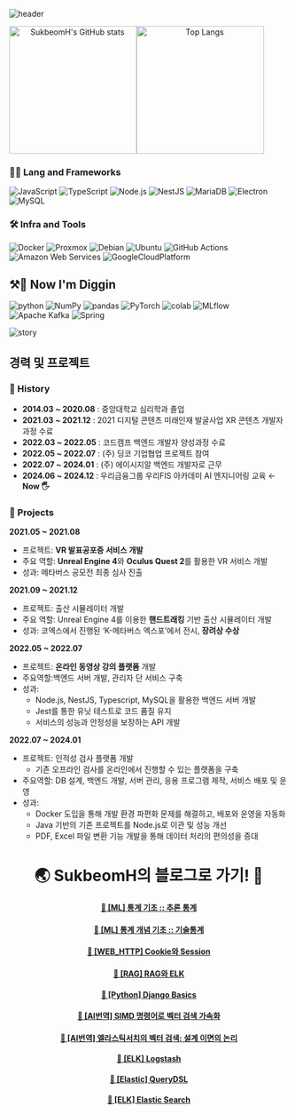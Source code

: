 
<!-- Header -->
![header](https://capsule-render.vercel.app/api?type=rounded&height=150&color=timeGradient&text=SukbeomH&section=header&reversal=false&desc=결국에는%20해결해내는%20개발자의%20전투%20기록&fontAlignY=45&descAlignY=80&descSize=25)

<div align="center" style="display: flex;">
    <img src="https://github-readme-stats.vercel.app/api?username=SukbeomH&show_icons=true&theme=transparent" alt="SukbeomH's GitHub stats" style="height: 230px;">
    <img src="https://github-readme-stats.vercel.app/api/top-langs/?username=SukbeomH" alt="Top Langs" style="height: 230px;">
</div>

<!-- Body -->

### **🧑‍💻 Lang and Frameworks**
![JavaScript](https://img.shields.io/badge/javascript-F7DF1E.svg?&style=for-the-badge&logo=javascript&logoColor=white)
![TypeScript](https://img.shields.io/badge/typescript-3178C6.svg?&style=for-the-badge&logo=typescript&logoColor=white)
![Node.js](https://img.shields.io/badge/nodedotjs-339933.svg?&style=for-the-badge&logo=nodedotjs&logoColor=white)
![NestJS](https://img.shields.io/badge/nestjs-E0234E.svg?&style=for-the-badge&logo=nestjs&logoColor=white)
![MariaDB](https://img.shields.io/badge/mariadb-003545.svg?&style=for-the-badge&logo=mariadb&logoColor=white)
![Electron](https://img.shields.io/badge/electron-47848F.svg?&style=for-the-badge&logo=electron&logoColor=white)
![MySQL](https://img.shields.io/badge/mysql-%234479A1?style=for-the-badge&logo=mysql&logoColor=white)

### **🛠️ Infra and Tools**
![Docker](https://img.shields.io/badge/docker-2496ED.svg?&style=for-the-badge&logo=docker&logoColor=white)
![Proxmox](https://img.shields.io/badge/proxmox-E57000.svg?&style=for-the-badge&logo=proxmox&logoColor=white)
![Debian](https://img.shields.io/badge/debian-A81D33.svg?&style=for-the-badge&logo=debian&logoColor=white)
![Ubuntu](https://img.shields.io/badge/ubuntu-E95420.svg?&style=for-the-badge&logo=ubuntu&logoColor=white)
![GitHub Actions](https://img.shields.io/badge/githubactions-2088FF.svg?&style=for-the-badge&logo=githubactions&logoColor=white)
![Amazon Web Services](https://img.shields.io/badge/AmazonWebServices-%23FF9900?style=for-the-badge&logo=amazonwebservices&logoColor=white)
![GoogleCloudPlatform](https://img.shields.io/badge/GoogleCloudPlatform-%234285F4?style=for-the-badge&logo=google&logoColor=white)


## ⚒️👷 **Now I'm Diggin**
![python](https://img.shields.io/badge/python-3776AB.svg?&style=for-the-badge&logo=python&logoColor=white)
![NumPy](https://img.shields.io/badge/numpy-013243.svg?&style=for-the-badge&logo=numpy&logoColor=white)
![pandas](https://img.shields.io/badge/pandas-150458.svg?&style=for-the-badge&logo=pandas&logoColor=white) 
![PyTorch](https://img.shields.io/badge/pytorch-EE4C2C.svg?&style=for-the-badge&logo=pytorch&logoColor=white) 
![colab](https://img.shields.io/badge/colab-F9AB00.svg?&style=for-the-badge&logo=googlecolab&logoColor=white)
![MLflow](https://img.shields.io/badge/mlflow-0194E2.svg?&style=for-the-badge&logo=mlflow&logoColor=white) 
![Apache Kafka](https://img.shields.io/badge/apachekafka-231F20.svg?&style=for-the-badge&logo=apachekafka&logoColor=white) 
![Spring](https://img.shields.io/badge/spring-6DB33F.svg?&style=for-the-badge&logo=spring&logoColor=white) 

![story](https://capsule-render.vercel.app/api?type=venom&height=100&color=timeGradient&text=Story&section=header&reversal=false&fontAlignY=55&descAlignY=80&descSize=25&fontColor=000000&stroke=ffffff&strokeWidth=2)

## 경력 및 프로젝트

### 📖 History
- **2014.03 ~ 2020.08** : 중앙대학교 심리학과 졸업
- **2021.03 ~ 2021.12** : 2021 디지털 콘텐츠 미래인재 발굴사업 XR 콘텐츠 개발자 과정 수료
- **2022.03 ~ 2022.05** : 코드캠프 백엔드 개발자 양성과정 수료
- **2022.05 ~ 2022.07** : (주) 딩코 기업협업 프로젝트 참여
- **2022.07 ~ 2024.01** : (주) 에이시지알 백엔드 개발자로 근무
- **2024.06 ~ 2024.12** : 우리금융그룹 우리FIS 아카데미 AI 엔지니어링 교육 ← **Now 🖐️**

### 🚀 Projects

**2021.05 ~ 2021.08**
- 프로젝트: **VR 발표공포증 서비스 개발**
- 주요 역할: **Unreal Engine 4**와 **Oculus Quest 2**를 활용한 VR 서비스 개발
- 성과: 메타버스 공모전 최종 심사 진출

**2021.09 ~ 2021.12**
- 프로젝트: 출산 시뮬레이터 개발
- 주요 역할: Unreal Engine 4를 이용한 **핸드트래킹** 기반 출산 시뮬레이터 개발
- 성과: 코엑스에서 진행된 ‘K-메타버스 엑스포’에서 전시, **장려상 수상**

**2022.05 ~ 2022.07**
- 프로젝트: **온라인 동영상 강의 플랫폼** 개발
- 주요역할:백엔드 서버 개발, 관리자 단 서비스 구축
- 성과:
    - Node.js, NestJS, Typescript, MySQL을 활용한 백엔드 서버 개발
    - Jest를 통한 유닛 테스트로 코드 품질 유지
    - 서비스의 성능과 안정성을 보장하는 API 개발

**2022.07 ~ 2024.01**
- 프로젝트: 인적성 검사 플랫폼 개발
    - 기존 오프라인 검사를 온라인에서 진행할 수 있는 플랫폼을 구축
- 주요역할: DB 설계, 백엔드 개발, 서버 관리, 응용 프로그램 제작, 서비스 배포 및 운영
- 성과:
    - Docker 도입을 통해 개발 환경 파편화 문제를 해결하고, 배포와 운영을 자동화
    - Java 기반의 기존 프로젝트를 Node.js로 이관 및 성능 개선
    - PDF, Excel 파일 변환 기능 개발을 통해 데이터 처리의 편의성을 증대

<div align="center">

# 🌏 SukbeomH의 블로그로 가기! 🚀

</div>

<div align="center">

#### [📝 [ML] 통계 기초 :: 추론 통계](https://veritasgarage.tistory.com/282)</br>
#### [📝 [ML] 통계 개념 기초 :: 기술통계](https://veritasgarage.tistory.com/281)</br>
#### [📝 [WEB_HTTP] Cookie와 Session](https://veritasgarage.tistory.com/280)</br>
#### [📝 [RAG] RAG와 ELK](https://veritasgarage.tistory.com/279)</br>
#### [📝 [Python] Django Basics](https://veritasgarage.tistory.com/278)</br>
#### [📝 [AI번역] SIMD 명령어로 벡터 검색 가속화](https://veritasgarage.tistory.com/277)</br>
#### [📝 [AI번역] 엘라스틱서치의 벡터 검색: 설계 이면의 논리](https://veritasgarage.tistory.com/276)</br>
#### [📝 [ELK] Logstash](https://veritasgarage.tistory.com/275)</br>
#### [📝 [Elastic] QueryDSL](https://veritasgarage.tistory.com/274)</br>
#### [📝 [ELK] Elastic Search](https://veritasgarage.tistory.com/273)</br>